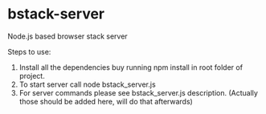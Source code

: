 bstack-server
=============

Node.js based browser stack server

Steps to use:
1. Install all the dependencies buy running npm install in root folder of project.
2. To start server call node bstack_server.js
3. For server commands please see bstack_server.js description. (Actually those should be added here, will do that afterwards)


